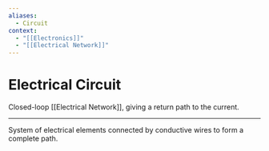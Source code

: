 ```yaml
---
aliases:
  - Circuit
context:
  - "[[Electronics]]"
  - "[[Electrical Network]]"
---
```


# Electrical Circuit

Closed-loop [[Electrical Network]], giving a return path to the current.

---

System of electrical elements connected by conductive wires to form a complete path.
